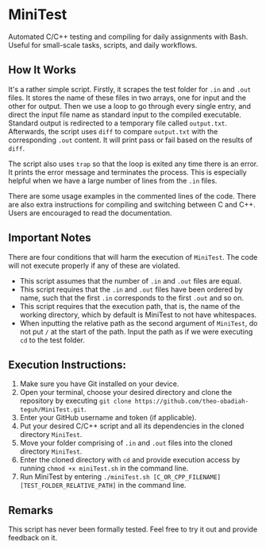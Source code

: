 # MiniTest
Automated C/C++ testing and compiling for daily assignments with Bash. Useful for small-scale tasks, scripts, and daily workflows.

## How It Works
It's a rather simple script. Firstly, it scrapes the test folder for `.in` and `.out` files. It stores the name of these files in two arrays, one for input and the other for output. Then we use a loop to go through every single entry, and direct the input file name as standard input to the compiled executable. Standard output is redirected to a temporary file called `output.txt`. Afterwards, the script uses `diff` to compare `output.txt` with the corresponding `.out` content. It will print pass or fail based on the results of `diff`. 

The script also uses `trap` so that the loop is exited any time there is an error. It prints the error message and terminates the process. This is especially helpful when we have a large number of lines from the `.in` files.

There are some usage examples in the commented lines of the code. There are also extra instructions for compiling and switching between C and C++. Users are encouraged to read the documentation.

## Important Notes
There are four conditions that will harm the execution of `MiniTest`. The code will not execute properly if any of these are violated.
- This script assumes that the number of `.in` and `.out` files are equal.
- This script requires that the `.in` and `.out` files have been ordered by name, such that the first `.in` corresponds to the first `.out` and so on.
- This script requires that the execution path, that is, the name of the working directory, which by default is MiniTest to not have whitespaces.
- When inputting the relative path as the second argument of `MiniTest`, do not put `/` at the start of the path. Input the path as if we were executing `cd` to the test folder.

## Execution Instructions:
1. Make sure you have Git installed on your device.
1. Open your terminal, choose your desired directory and clone the repository by executing `git clone https://github.com/theo-obadiah-teguh/MiniTest.git`.
1. Enter your GitHub username and token (if applicable).
1. Put your desired C/C++ script and all its dependencies in the cloned directory `MiniTest`.
1. Move your folder comprising of `.in` and `.out` files into the cloned directory `MiniTest`.
1. Enter the cloned directory with `cd` and provide execution access by running `chmod +x miniTest.sh` in the command line.
1. Run MiniTest by entering `./miniTest.sh [C_OR_CPP_FILENAME] [TEST_FOLDER_RELATIVE_PATH]` in the command line.

## Remarks
This script has never been formally tested. Feel free to try it out and provide feedback on it.
